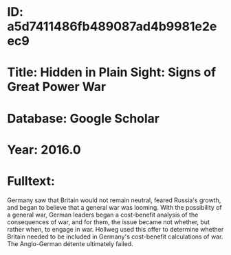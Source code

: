 # ID: a5d7411486fb489087ad4b9981e2eec9
# Title: Hidden in Plain Sight: Signs of Great Power War
# Database: Google Scholar
# Year: 2016.0
# Fulltext:
Germany saw that Britain would not remain neutral, feared Russia's growth, and began to believe that a general war was looming.
With the possibility of a general war, German leaders began a cost-benefit analysis of the consequences of war, and for them, the issue became not whether, but rather when, to engage in war.
Hollweg used this offer to determine whether Britain needed to be included in Germany's cost-benefit calculations of war.
The Anglo-German détente ultimately failed.